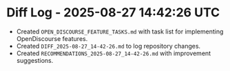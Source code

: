 # Diff Log - 2025-08-27 14:42:26 UTC

- Created `OPEN_DISCOURSE_FEATURE_TASKS.md` with task list for implementing OpenDiscourse features.
- Created `DIFF_2025-08-27_14-42-26.md` to log repository changes.
- Created `RECOMMENDATIONS_2025-08-27_14-42-26.md` with improvement suggestions.
